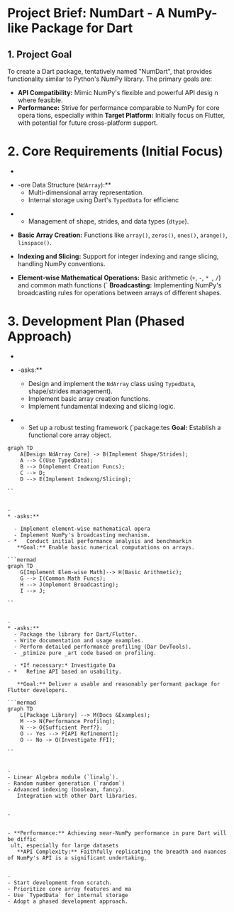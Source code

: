 # Project Brief: NumDart - A NumPy-like Package for Dart

## 1. Project Goal

To create a Dart package, tentatively named "NumDart", that provides
functionality similar to Python's NumPy library. The primary goals are:

- **API Compatibility:** Mimic NumPy's flexible and powerful API desig
 n where feasible.
- **Performance:** Strive for performance comparable to NumPy for core opera
 tions, especially within
   **Target Platform:** Initially focus on Flutter, with potential for future cross-platform support.

# 2. Core Requirements (Initial Focus)


-
* -ore Data Structure (`NdArray`):**
  - Multi-dimensional array representation.
  - Internal storage using Dart's `TypedData` for efficienc
- *   Management of shape, strides, and data types (`dtype`).
 
- **Basic Array Creation:** Functions like `array()`, `zeros()`, `ones()`, 
 `arange()`, `linspace()`.
- **Indexing and Slicing:** Support for integer indexing and range slicing, 
 handling NumPy conventions.
- **Element-wise Mathematical Operations:** Basic arithmetic (`+`, `-`, `*
 `, `/`) and common math functions (`
   **Broadcasting:** Implementing NumPy's broadcasting rules for operations between arrays of different shapes.

# 3. Development Plan (Phased Approach)


-
* -asks:**
   
  - Design and implement the `NdArray` class using `TypedData`, shape/strides management).
  - Implement basic array creation functions.
  - Implement fundamental indexing and slicing logic.
- *   Set up a robust testing framework (`package:tes
   **Goal:** Establish a functional core array object.

```mermad
graph TD
    A[Design NdArray Core] -> B(Implement Shape/Strides);
    A --> C(Use TypedData);
    B --> D(mplement Creation Funcs);
    C --> D;
    D --> E(Implement Indexng/Slicing);
   
``


-
* -asks:**
   
  - Implement element-wise mathematical opera
  - Implement NumPy's broadcasting mechanism.
- *   Conduct initial performance analysis and benchmarkin
   **Goal:** Enable basic numerical computations on arrays.

```mermad
graph TD
    G[Implement Elem-wise Math]--> H(Basic Arithmetic);
    G --> I(Common Math Funcs);
    H --> J(mplement Broadcasting);
    I --> J;
   
``


-
* -asks:**
  - Package the library for Dart/Flutter.
  - Write documentation and usage examples.
  - Perform detailed performance profiling (Dar DevTools).
  - _ptimize pure _art code based on profiling.
   
  - *If necessary:* Investigate Da
- *   Refine API based on usability.
 
   **Goal:** Deliver a usable and reasonably performant package for Flutter developers.

```mermad
graph TD
    L[Package Library] --> M(Docs &Examples);
    M --> N(Performance Profilng);
    N --> O{Sufficient Perf?};
    O -- Yes --> P[API Refinement];
    O -- No -> Q(Investigate FFI);
   
``


-
- Linear Algebra module (`linalg`).
- Random number generation (`random`)
- Advanced indexing (boolean, fancy).
   Integration with other Dart libraries.


-
 
 
- **Performance:** Achieving near-NumPy performance in pure Dart will be diffic
 ult, especially for large datasets
   **API Complexity:** Faithfully replicating the breadth and nuances of NumPy's API is a significant undertaking.


-
- Start development from scratch.
- Prioritize core array features and ma
- Use `TypedData` for internal storage
- Adopt a phased development approach.
